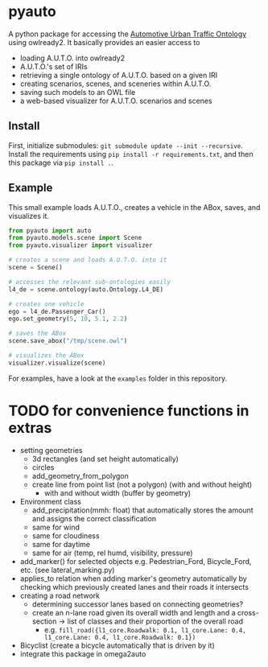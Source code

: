 # pyauto

A python package for accessing the [Automotive Urban Traffic Ontology](https://github.com/lu-w/auto/) using owlready2.
It basically provides an easier access to
- loading A.U.T.O. into owlready2
- A.U.T.O.'s set of IRIs
- retrieving a single ontology of A.U.T.O. based on a given IRI
- creating scenarios, scenes, and sceneries within A.U.T.O.
- saving such models to an OWL file
- a web-based visualizer for A.U.T.O. scenarios and scenes

## Install

First, initialize submodules: `git submodule update --init --recursive`.
Install the requirements using `pip install -r requirements.txt`, and then this package via `pip install .`.

## Example

This small example loads A.U.T.O., creates a vehicle in the ABox, saves, and visualizes it.

```python
from pyauto import auto
from pyauto.models.scene import Scene
from pyauto.visualizer import visualizer

# creates a scene and loads A.U.T.O. into it
scene = Scene()

# accesses the relevant sub-ontologies easily
l4_de = scene.ontology(auto.Ontology.L4_DE)

# creates one vehicle
ego = l4_de.Passenger_Car()
ego.set_geometry(5, 10, 5.1, 2.2)

# saves the ABox
scene.save_abox("/tmp/scene.owl")

# visualizes the ABox
visualizer.visualize(scene)
```

For examples, have a look at the `examples` folder in this repository.

# TODO for convenience functions in extras

- setting geometries
  - 3d rectangles (and set height automatically)
  - circles
  - add_geometry_from_polygon
  - create line from point list (not a polygon) (with and without height)
    - with and without width (buffer by geometry)
- Environment class
  - add_precipitation(mmh: float) that automatically stores the amount and assigns the correct classification
  - same for wind
  - same for cloudiness
  - same for daytime
  - same for air (temp, rel humd, visibility, pressure)
- add_marker() for selected objects e.g. Pedestrian_Ford, Bicycle_Ford, etc. (see lateral_marking.py)
- applies_to relation when adding marker's geometry automatically by checking which previously created lanes and their roads it intersects
- creating a road network
  - determining successor lanes based on connecting geometries?
  - create an n-lane road given its overall width and length and a cross-section -> list of classes and their proportion of the overall road
    - e.g. `fill_road({l1_core.Roadwalk: 0.1, l1_core.Lane: 0.4, l1_core.Lane: 0.4, l1_core.Roadwalk: 0.1})`
- Bicyclist (create a bicycle automatically that is driven by it)
- integrate this package in omega2auto
